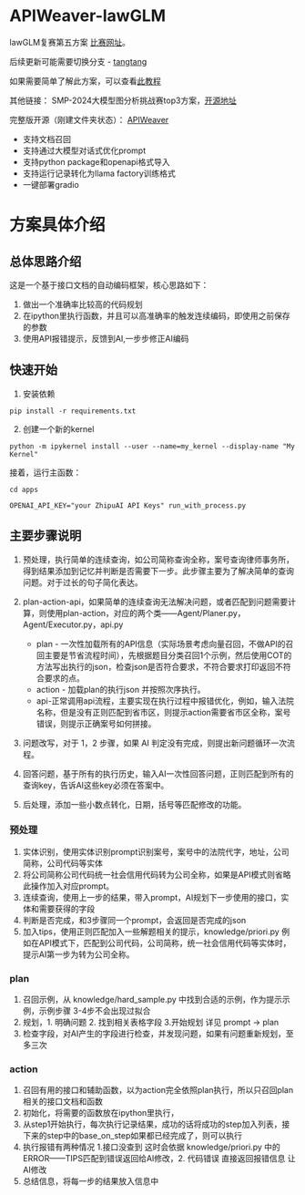# APIWeaver-lawGLM

lawGLM复赛第五方案 [比赛网址](https://tianchi.aliyun.com/competition/entrance/532221/rankingList)。

后续更新可能需要切换分支 - [tangtang](https://github.com/MetaGLM/LawGLM/tree/tangtang)

如果需要简单了解此方案，可以查看[此教程](./app/simple_demo.ipynb)

其他链接：
SMP-2024大模型图分析挑战赛top3方案，[开源地址](https://github.com/MeiPixel/APIWeaver-Graph)

完整版开源（刚建文件夹状态）： [APIWeaver](https://github.com/MeiPixel/APIWeaver)

- 支持文档召回
- 支持通过大模型对话式优化prompt
- 支持python package和openapi格式导入
- 支持运行记录转化为llama factory训练格式
- 一键部署gradio

# 方案具体介绍

## 总体思路介绍

这是一个基于接口文档的自动编码框架，核心思路如下：

1. 做出一个准确率比较高的代码规划
2. 在ipython里执行函数，并且可以高准确率的触发连续编码，即使用之前保存的参数
3. 使用API报错提示，反馈到AI,一步步修正AI编码

## 快速开始

1. 安装依赖

```shell
pip install -r requirements.txt
```

2. 创建一个新的kernel

```shell
python -m ipykernel install --user --name=my_kernel --display-name "My Kernel"
```

接着，运行主函数：

```
cd apps

OPENAI_API_KEY="your ZhipuAI API Keys" run_with_process.py
```

## 主要步骤说明

1. 预处理，执行简单的连续查询，如公司简称查询全称，案号查询律师事务所，得到结果添加到记忆并判断是否需要下一步。此步骤主要为了解决简单的查询问题。对于过长的句子简化表达。
2. plan-action-api，如果简单的连续查询无法解决问题，或者匹配到问题需要计算，则使用plan-action，对应的两个类——Agent/Planer.py，Agent/Executor.py，api.py
    - plan -
      一次性加载所有的API信息（实际场景考虑向量召回，不做API的召回主要是节省流程时间），先根据题目分类召回1个示例，然后使用COT的方法写出执行的json，检查json是否符合要求，不符合要求打印返回不符合要求的点。
    - action - 加载plan的执行json 并按照次序执行。
    - api-正常调用api流程，主要实现在执行过程中报错优化，例如，输入法院名称，但是没有正则匹配到省市区，则提示action需要省市区全称，案号错误，则提示正确案号如何拼接。

3. 问题改写，对于 1，2 步骤，如果 AI 判定没有完成，则提出新问题循环一次流程。
4. 回答问题，基于所有的执行历史，输入AI一次性回答问题，正则匹配到所有的查询key，告诉AI这些key必须在答案中。
5. 后处理，添加一些小数点转化，日期，括号等匹配修改的功能。

### 预处理

1. 实体识别，使用实体识别prompt识别案号，案号中的法院代字，地址，公司简称，公司代码等实体
2. 将公司简称公司代码统一社会信用代码转为公司全称，如果是API模式则省略此操作加入对应prompt。
3. 连续查询，使用上一步的结果，带入prompt，AI规划下一步使用的接口，实体和需要获得的字段
4. 判断是否完成，和3步骤同一个prompt，会返回是否完成的json
5. 加入tips，使用正则匹配加入一些解题相关的提示，knowledge/priori.py 例如在API模式下，匹配到公司代码，公司简称，统一社会信用代码等实体时，提示AI第一步为转为公司全称。

### plan

1. 召回示例，从 knowledge/hard_sample.py 中找到合适的示例，作为提示示例，示例步骤 3-4步不会出现过拟合
2. 规划，1. 明确问题 2. 找到相关表格字段 3.开始规划 详见 prompt -> plan
3. 检查字段，对AI产生的字段进行检查，并发现问题，如果有问题重新规划，至多三次

### action

1. 召回有用的接口和辅助函数，以为action完全依照plan执行，所以只召回plan相关的接口文档和函数
2. 初始化，将需要的函数放在ipython里执行，
3. 从step1开始执行，每次执行记录结果，成功的话将成功的step加入列表，接下来的step中的base_on_step如果都已经完成了，则可以执行
4. 执行报错有两种情况 1.接口没查到 这时会依据 knowledge/priori.py 中的 ERROR——TIPS匹配到错误返回给AI修改，2. 代码错误
   直接返回报错信息 让AI修改
5. 总结信息，将每一步的结果放入信息中
























